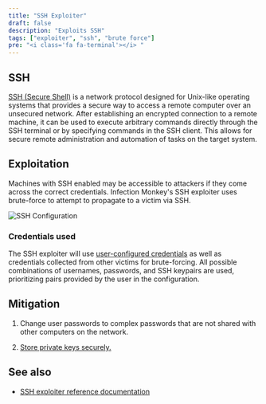 ```yaml
---
title: "SSH Exploiter"
draft: false
description: "Exploits SSH"
tags: ["exploiter", "ssh", "brute force"]
pre: "<i class='fa fa-terminal'></i> "
---
```


## SSH

[SSH (Secure Shell)](https://en.wikipedia.org/wiki/Secure_Shell) is a network
protocol designed for Unix-like operating systems that provides a secure way to
access a remote computer over an unsecured network. After establishing an
encrypted connection to a remote machine, it can be used to execute arbitrary
commands directly through the SSH terminal or by specifying commands in the SSH
client. This allows for secure remote administration and automation of tasks on
the target system.

## Exploitation

Machines with SSH enabled may be accessible to attackers if they come across the
correct credentials. Infection Monkey's SSH exploiter uses brute-force to
attempt to propagate to a victim via SSH.

![SSH Configuration](
/images/island/configuration-page/ssh-exploiter-configuration.png
"SSH Configuration")

### Credentials used

The SSH exploiter will use [user-configured credentials](
/usage/configuration/credentials) as well as credentials collected from other
victims for brute-forcing. All possible combinations of usernames, passwords,
and SSH keypairs are used, prioritizing pairs provided by the user in the
configuration.

## Mitigation

1. Change user passwords to complex passwords that are not shared with other
computers on the network.

1. [Store private keys securely.](
https://www.ssldragon.com/blog/best-practices-to-store-the-private-key/)

## See also
- [SSH exploiter reference documentation](/reference/exploiters/ssh)
